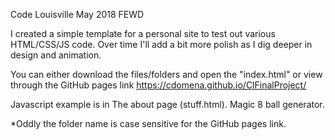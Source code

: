 Code Louisville May 2018 FEWD

I created a simple template for a personal site to test out various HTML/CSS/JS code. Over time I'll add a bit more polish as I dig deeper in design and animation.

You can either download the files/folders and open the "index.html" or view through the GitHub pages link https://cdomena.github.io/ClFinalProject/

Javascript example is in The about page (stuff.html). Magic 8 ball generator.



*Oddly the folder name is case sensitive for the GitHub pages link.
